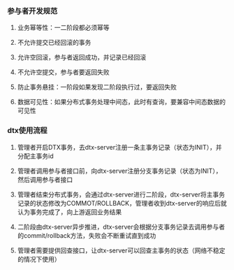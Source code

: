 ### 参与者开发规范

1. 业务幂等性：一二阶段都必须幂等

2. 不允许提交已经回滚的事务

3. 允许空回滚，参与者返回成功，并记录已经回滚

4. 不允许空提交，参与者要返回失败

5. 防止事务悬挂：一阶段如果发现二阶段执行过，要返回失败

6. 数据可见性：如果分布式事务处理中间态，此时有查询，要兼容中间态数据的可见性

### dtx使用流程

1. 管理者开启DTX事务，去dtx-server注册一条主事务记录（状态为INIT），并分配主事务id

2. 管理者调用参与者接口前，向dtx-server注册分支事务记录（状态为INIT），然后调用参与者接口

3. 管理者结束分布式事务，会通过dtx-server进行二阶段，dtx-server将主事务记录的状态修改为COMMOT/ROLLBACK，管理者收到dtx-server的响应后就认为事务完成了，向上游返回业务结果

4. 二阶段由dtx-server异步推进，dtx-server会根据分支事务记录去调用参与者的commit/rollback方法，失败会不断重试直到成功

5. 管理者需要提供回查接口，让dtx-server可以回查主事务的状态（网络不稳定的情况下使用）
